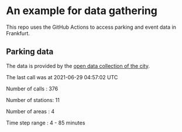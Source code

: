 # An example for data gathering

This repo uses the GitHub Actions to access parking and event data in Frankfurt.

## Parking data
The data is provided by the [open data collection of the city](https://www.offenedaten.frankfurt.de/).

The last call was at 2021-06-29 04:57:02 UTC

Number of calls   : 376

Number of stations:  11

Number of areas   :   4

Time step range   :   4 -  85 minutes

